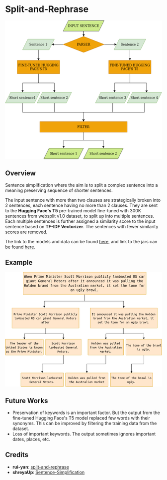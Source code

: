 # Split-and-Rephrase

<img src="assets/cover.png" alt="cover" width="600"/>

## Overview

Sentence simplification where the aim is to split a complex sentence into a meaning preserving sequence of shorter sentences. 

The input sentence with more than two clauses are strategically broken into 2 sentences, each sentence having no more than 2 clauses. They are sent to the **Hugging Face's T5** pre-trained model fine-tuned with 300K sentences from websplit v1.0 dataset, to split up into multiple sentences. Each multiple sentences is further assigned a similarity score to the input sentence based on **TF-IDF Vectorizer**. The sentences with fewer similarity scores are removed.

The link to the models and data can be found [here](https://drive.google.com/drive/folders/1RmVMuqlxBKkgmbRU5ww1E_LRibFcdtqt?usp=sharing), and link to the jars can be found [here](https://drive.google.com/drive/folders/1g8GDCR-sXCLWHon11Sa_7p3Le4lQESCT?usp=sharing).

## Example

<img src="assets/example.png" alt="cover" width="600"/>

## Future Works

- Preservation of keywords is an important factor. But the output from the fine-tuned Hugging Face's T5 model replaced few words with their synonyms. This can be improved by filtering the training data from the dataset.
- Loss of important keywords. The output sometimes ignores important dates, places, etc.

## Credits

- **rui-yan**: [split-and-rephrase](https://github.com/rui-yan/split-and-rephrase)
- **shreyaUp**: [Sentence-Simplification](https://github.com/shreyaUp/Sentence-Simplification)

